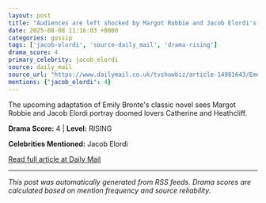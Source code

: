 ```yaml
---
layout: post
title: "Audiences are left shocked by Margot Robbie and Jacob Elordi's 'aggressively provocative"" Wuthering Heights movie with 'BDSM sex scene""
date: 2025-08-08 11:16:03 +0000
categories: gossip
tags: ['jacob-elordi', 'source-daily_mail', 'drama-rising']
drama_score: 4
primary_celebrity: jacob_elordi
source: daily_mail
source_url: "https://www.dailymail.co.uk/tvshowbiz/article-14981643/Emerald-Fennells-Wuthering-Heights-adaptation-aggressively-provacative-features-BDSM-inspired-sex-scene.html?ns_mchannel=rss&ito=1490&ns_campaign=1490""
mentions: {'jacob_elordi': 4}
---
```


The upcoming adaptation of Emily Bronte's classic novel sees Margot Robbie and Jacob Elordi portray doomed lovers Catherine and Heathcliff.

**Drama Score:** 4 | **Level:** RISING

**Celebrities Mentioned:** Jacob Elordi

[Read full article at Daily Mail](https://www.dailymail.co.uk/tvshowbiz/article-14981643/Emerald-Fennells-Wuthering-Heights-adaptation-aggressively-provacative-features-BDSM-inspired-sex-scene.html?ns_mchannel=rss&ito=1490&ns_campaign=1490)

---
*This post was automatically generated from RSS feeds. Drama scores are calculated based on mention frequency and source reliability.*
